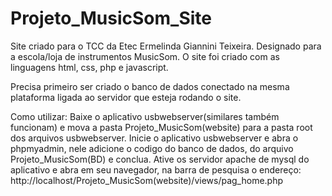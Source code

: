 # Projeto_MusicSom_Site
Site criado para o TCC da Etec Ermelinda Giannini Teixeira. Designado para a escola/loja de instrumentos MusicSom. O site foi criado com as linguagens html, css, php e javascript.

Precisa primeiro ser criado o banco de dados conectado na mesma plataforma ligada ao servidor que esteja rodando o site.

Como utilizar: 
Baixe o aplicativo usbwebserver(similares também funcionam) e mova a pasta Projeto_MusicSom(website) para a pasta root dos arquivos usbwebserver.
Inicie o aplicativo usbwebserver e abra o phpmyadmin, nele adicione o codigo do banco de dados, do arquivo Projeto_MusicSom(BD) e conclua.
Ative os servidor apache de mysql do aplicativo e abra em seu navegador, na barra de pesquisa o endereço: http://localhost/Projeto_MusicSom(website)/views/pag_home.php
